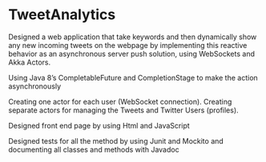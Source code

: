 # TweetAnalytics
Designed a web application that take keywords and then dynamically show any new incoming tweets on the webpage by implementing this reactive behavior as an asynchronous server push solution, using WebSockets and Akka Actors.

Using Java 8’s CompletableFuture and CompletionStage to make the action asynchronously

Creating one actor for each user (WebSocket connection). Creating separate actors for managing the Tweets and Twitter Users
(profiles).

Designed front end page by using Html and JavaScript

Designed tests for all the method by using Junit and Mockito and documenting all classes and methods with Javadoc
